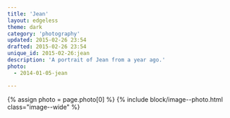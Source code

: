 ```yaml
---
title: 'Jean'
layout: edgeless
theme: dark
category: 'photography'
updated: 2015-02-26 23:54
drafted: 2015-02-26 23:54
unique_id: 2015-02-26:jean
description: 'A portrait of Jean from a year ago.'
photo:
  - 2014-01-05-jean

---
```


{% assign photo = page.photo[0] %}
{% include block/image--photo.html class="image--wide" %}

